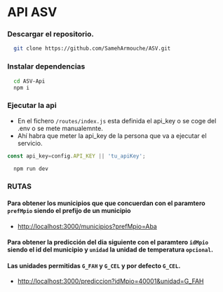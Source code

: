 # API ASV 

### Descargar el repositorio.
```sh
  git clone https://github.com/SamehArmouche/ASV.git
```
### Instalar dependencias
```sh
  cd ASV-Api
  npm i 
```
### Ejecutar la api
* En el fichero `/routes/index.js` esta definida el api_key o se coge del .env o se mete manualemnte.
* Ahí habra que meter la api_key de la persona que va a ejecutar el servicio.
```js
const api_key=config.API_KEY || 'tu_apiKey';
```
```sh
  npm run dev
```

### RUTAS 
#### Para obtener los municipios que que concuerdan con el paramtero `prefMpio` siendo el prefijo de un municipio

- [http://localhost:3000/municipios?prefMpio=Aba](http://localhost:3000/municipios?prefMpio=Aba)


#### Para obtener la predicción del dia siguiente con el paramtero `idMpio` siendo el id del municipio y `unidad` la unidad de temperatura `opcional`.
#### Las unidades permitidas `G_FAH` y `G_CEL` y por defecto `G_CEL`.

- [http://localhost:3000/prediccion?idMpio=40001&unidad=G_FAH](http://localhost:3000/prediccion?idMpio=40001&unidad=G_FAH)

